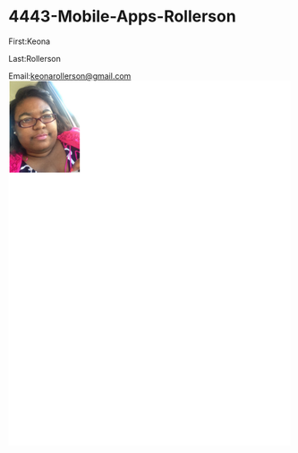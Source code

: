 # 4443-Mobile-Apps-Rollerson
First:Keona

Last:Rollerson

Email:keonarollerson@gmail.com
![](FullSizeRender.png)
